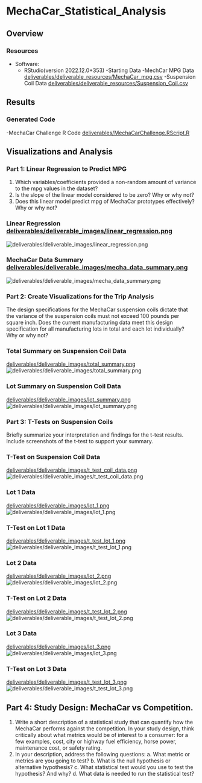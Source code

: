 # MechaCar_Statistical_Analysis

## Overview

### Resources

- Software:
    - RStudio(version 2022.12.0+353)
-Starting Data
-MechCar MPG Data [deliverables/deliverable_resources/MechaCar_mpg.csv](deliverables/deliverable_resources/MechaCar_mpg.csv)
-Suspension Coil Data [deliverables/deliverable_resources/Suspension_Coil.csv](deliverables/deliverable_resources/Suspension_Coil.csv)

## Results

### Generated Code 
-MechaCar Challenge R Code 
[deliverables/MechaCarChallenge.RScript.R](deliverables/MechaCarChallenge.RScript.R)


## Visualizations and Analysis 

### Part 1: Linear Regression to Predict MPG

1.    Which variables/coefficients provided a non-random amount of variance to the mpg values in the dataset?
2.    Is the slope of the linear model considered to be zero? Why or why not?
3.    Does this linear model predict mpg of MechaCar prototypes effectively? Why or why not?

### Linear Regression [deliverables/deliverable_images/linear_regression.png](deliverables/deliverable_images/linear_regression.png)
![deliverables/deliverable_images/linear_regression.png](deliverables/deliverable_images/linear_regression.png)

### MechaCar Data Summary  [deliverables/deliverable_images/mecha_data_summary.png](deliverables/deliverable_images/mecha_data_summary.png)
![deliverables/deliverable_images/mecha_data_summary.png](deliverables/deliverable_images/mecha_data_summary.png)



### Part 2: Create Visualizations for the Trip Analysis

The design specifications for the MechaCar suspension coils dictate that the variance of the suspension coils must not exceed 100 pounds per square inch. Does the current manufacturing data meet this design specification for all manufacturing lots in total and each lot individually? Why or why not?

### Total Summary on Suspension Coil Data
[deliverables/deliverable_images/total_summary.png](deliverables/deliverable_images/total_summary.png)
![deliverables/deliverable_images/total_summary.png](deliverables/deliverable_images/total_summary.png)

### Lot Summary on Suspension Coil Data
[deliverables/deliverable_images/lot_summary.png](deliverables/deliverable_images/lot_summary.png)
![deliverables/deliverable_images/lot_summary.png](deliverables/deliverable_images/lot_summary.png)




### Part 3: T-Tests on Suspension Coils

Briefly summarize your interpretation and findings for the t-test results. Include screenshots of the t-test to support your summary.

### T-Test on Suspension Coil Data
[deliverables/deliverable_images/t_test_coil_data.png](deliverables/deliverable_images/t_test_coil_data.png)
![deliverables/deliverable_images/t_test_coil_data.png](deliverables/deliverable_images/t_test_coil_data.png)

### Lot 1 Data
[deliverables/deliverable_images/lot_1.png](deliverables/deliverable_images/lot_1.png)
![deliverables/deliverable_images/lot_1.png](deliverables/deliverable_images/lot_1.png)

### T-Test on Lot 1 Data
[deliverables/deliverable_images/t_test_lot_1.png](deliverables/deliverable_images/t_test_lot_1.png)
![deliverables/deliverable_images/t_test_lot_1.png](deliverables/deliverable_images/t_test_lot_1.png)

### Lot 2 Data
[deliverables/deliverable_images/lot_2.png](deliverables/deliverable_images/lot_2.png)
![deliverables/deliverable_images/lot_2.png](deliverables/deliverable_images/lot_2.png)

### T-Test on Lot 2 Data
[deliverables/deliverable_images/t_test_lot_2.png](deliverables/deliverable_images/t_test_lot_2.png)
![deliverables/deliverable_images/t_test_lot_2.png](deliverables/deliverable_images/t_test_lot_2.png)

### Lot 3 Data
[deliverables/deliverable_images/lot_3.png](deliverables/deliverable_images/lot_3.png)
![deliverables/deliverable_images/lot_3.png](deliverables/deliverable_images/lot_3.png)

### T-Test on Lot 3 Data
[deliverables/deliverable_images/t_test_lot_3.png](deliverables/deliverable_images/t_test_lot_3.png)
![deliverables/deliverable_images/t_test_lot_3.png](deliverables/deliverable_images/t_test_lot_3.png)

## Part 4: Study Design: MechaCar vs Competition.
1.    Write a short description of a statistical study that can quantify how the MechaCar performs against the competition. In your study design, think critically about what metrics would be of interest to a consumer: for a few examples, cost, city or highway fuel efficiency, horse power, maintenance cost, or safety rating.
2.    In your description, address the following questions:
a.    What metric or metrics are you going to test?
b.    What is the null hypothesis or alternative hypothesis?
c.    What statistical test would you use to test the hypothesis? And why?
d.    What data is needed to run the statistical test?

